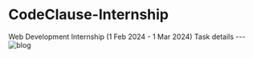 # CodeClause-Internship

Web Development Internship (1 Feb 2024 - 1 Mar 2024)
Task details ---
![blog](https://github.com/Nishant96089/CCFeb_Web_Development/assets/126960153/d5771504-5365-44d6-902a-cd89e7ef3477)
